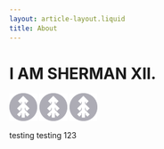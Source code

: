```yaml
---
layout: article-layout.liquid
title: About
---
```


<h1 class="about-splash">I AM SHERMAN XII.</h3>

<div class="about-images">
<img class="about" alt="pine" src="/images/pine.png" width="50" />
<img class="about" alt="pine" src="/images/pine.png" width="50" />
<img class="about" alt="pine" src="/images/pine.png" width="50" />
</div>

testing testing 123

